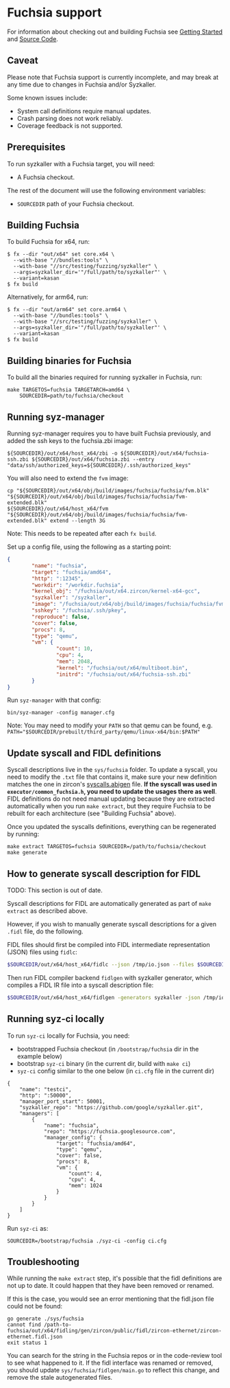 # Fuchsia support

For information about checking out and building Fuchsia see
[Getting Started](https://fuchsia.dev/fuchsia-src/get-started)
and [Source Code](https://fuchsia.dev/fuchsia-src/get-started/get_fuchsia_source).

## Caveat

Please note that Fuchsia support is currently incomplete, and may break at any
time due to changes in Fuchsia and/or Syzkaller.

Some known issues include:
* System call definitions require manual updates.
* Crash parsing does not work reliably.
* Coverage feedback is not supported.

## Prerequisites

To run syzkaller with a Fuchsia target, you will need:

* A Fuchsia checkout.

The rest of the document will use the following environment variables:

* `SOURCEDIR` path of your Fuchsia checkout.

## Building Fuchsia

To build Fuchsia for x64, run:

```shell
$ fx --dir "out/x64" set core.x64 \
  --with-base "//bundles:tools" \
  --with-base "//src/testing/fuzzing/syzkaller" \
  --args=syzkaller_dir='"/full/path/to/syzkaller"' \
  --variant=kasan
$ fx build
```

Alternatively, for arm64, run:

```shell
$ fx --dir "out/arm64" set core.arm64 \
  --with-base "//bundles:tools" \
  --with-base "//src/testing/fuzzing/syzkaller" \
  --args=syzkaller_dir='"/full/path/to/syzkaller"' \
  --variant=kasan
$ fx build
```

## Building binaries for Fuchsia

To build all the binaries required for running syzkaller in Fuchsia, run:

```shell
make TARGETOS=fuchsia TARGETARCH=amd64 \
    SOURCEDIR=path/to/fuchsia/checkout
```

## Running syz-manager

Running syz-manager requires you to have built Fuchsia previously, and added the ssh keys to the fuchsia.zbi image:

```shell
${SOURCEDIR}/out/x64/host_x64/zbi -o ${SOURCEDIR}/out/x64/fuchsia-ssh.zbi ${SOURCEDIR}/out/x64/fuchsia.zbi --entry "data/ssh/authorized_keys=${SOURCEDIR}/.ssh/authorized_keys"
```

You will also need to extend the `fvm` image:

```shell
cp "${SOURCEDIR}/out/x64/obj/build/images/fuchsia/fuchsia/fvm.blk" "${SOURCEDIR}/out/x64/obj/build/images/fuchsia/fuchsia/fvm-extended.blk"
${SOURCEDIR}/out/x64/host_x64/fvm "${SOURCEDIR}/out/x64/obj/build/images/fuchsia/fuchsia/fvm-extended.blk" extend --length 3G
```

Note: This needs to be repeated after each `fx build`.

Set up a config file, using the following as a starting point:
```json
{
        "name": "fuchsia",
        "target": "fuchsia/amd64",
        "http": ":12345",
        "workdir": "/workdir.fuchsia",
        "kernel_obj": "/fuchsia/out/x64.zircon/kernel-x64-gcc",
        "syzkaller": "/syzkaller",
        "image": "/fuchsia/out/x64/obj/build/images/fuchsia/fuchsia/fvm-extended.blk",
        "sshkey": "/fuchsia/.ssh/pkey",
        "reproduce": false,
        "cover": false,
        "procs": 8,
        "type": "qemu",
        "vm": {
                "count": 10,
                "cpu": 4,
                "mem": 2048,
                "kernel": "/fuchsia/out/x64/multiboot.bin",
                "initrd": "/fuchsia/out/x64/fuchsia-ssh.zbi"
        }
}
```

Run `syz-manager` with that config:
```shell
bin/syz-manager -config manager.cfg
```

Note: You may need to modify your `PATH` so that qemu can be found, e.g.
`PATH="$SOURCEDIR/prebuilt/third_party/qemu/linux-x64/bin:$PATH"`

## Update syscall and FIDL definitions

Syscall descriptions live in the `sys/fuchsia` folder. To update a syscall, you need to modify the `.txt` file that contains it, make sure your new definition matches the one in zircon's [syscalls.abigen](https://fuchsia.googlesource.com/fuchsia/+/master/zircon/system/public/zircon/syscalls.abigen) file. **If the syscall was used in `executor/common_fuchsia.h`, you need to update the usages there as well**. FIDL definitions do not need manual updating because they are extracted automatically when you run `make extract`, but they require Fuchsia to be rebuilt for each architecture (see "Building Fuchsia" above).

Once you updated the syscalls definitions, everything can be regenerated by running:

```
make extract TARGETOS=fuchsia SOURCEDIR=/path/to/fuchsia/checkout
make generate
```

## How to generate syscall description for FIDL

TODO: This section is out of date.

Syscall descriptions for FIDL are automatically generated as part of `make extract` as described above.

However, if you wish to manually generate syscall descriptions for a given `.fidl` file, do the following.

FIDL files should first be compiled into FIDL intermediate representation (JSON) files using `fidlc`:

```bash
$SOURCEDIR/out/x64/host_x64/fidlc --json /tmp/io.json --files $SOURCEDIR/zircon/system/fidl/fuchsia-io/io.fidl
```

Then run FIDL compiler backend `fidlgen` with syzkaller generator, which compiles a FIDL IR file into a syscall description file:

```bash
$SOURCEDIR/out/x64/host_x64/fidlgen -generators syzkaller -json /tmp/io.json -output-base fidl_io -include-base fidl_io
```

## Running syz-ci locally

To run `syz-ci` locally for Fuchsia, you need:

- bootstrapped Fuchsia checkout (in `/bootstrap/fuchsia` dir in the example below)
- bootstrap `syz-ci` binary (in the current dir, build with `make ci`)
- `syz-ci` config similar to the one below (in `ci.cfg` file in the current dir)

```
{
	"name": "testci",
	"http": ":50000",
	"manager_port_start": 50001,
	"syzkaller_repo": "https://github.com/google/syzkaller.git",
	"managers": [
		{
			"name": "fuchsia",
			"repo": "https://fuchsia.googlesource.com",
			"manager_config": {
				"target": "fuchsia/amd64",
				"type": "qemu",
				"cover": false,
				"procs": 8,
				"vm": {
					"count": 4,
					"cpu": 4,
					"mem": 1024
				}
			}
		}
	]
}
```

Run `syz-ci` as:
```
SOURCEDIR=/bootstrap/fuchsia ./syz-ci -config ci.cfg
```

## Troubleshooting

While running the `make extract` step, it's possible that the fidl definitions
are not up to date. It could happen that they have been removed or renamed.

If this is the case, you would see an error mentioning that the fidl.json file
could not be found:

```
go generate ./sys/fuchsia
cannot find /path-to-fuchsia/out/x64/fidling/gen/zircon/public/fidl/zircon-ethernet/zircon-ethernet.fidl.json
exit status 1
```

You can search for the string in the Fuchsia repos or in the code-review tool to
see what happened to it. If the fidl interface was renamed or removed, you
should update `sys/fuchsia/fidlgen/main.go` to reflect this change, and remove the
stale autogenerated files.
